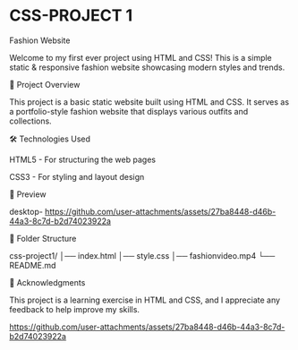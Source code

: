 # CSS-PROJECT 1
Fashion Website

Welcome to my first ever project using HTML and CSS! This is a simple static & responsive fashion website showcasing modern styles and trends.

📌 Project Overview

This project is a basic static website built using HTML and CSS. It serves as a portfolio-style fashion website that displays various outfits and collections.


🛠️ Technologies Used

HTML5 - For structuring the web pages

CSS3 - For styling and layout design

📸 Preview

desktop- 
https://github.com/user-attachments/assets/27ba8448-d46b-44a3-8c7d-b2d74023922a

📂 Folder Structure

css-project1/
│── index.html
│── style.css
│── fashionvideo.mp4
└── README.md



🙌 Acknowledgments

This project is a learning exercise in HTML and CSS, and I appreciate any feedback to help improve my skills.


https://github.com/user-attachments/assets/27ba8448-d46b-44a3-8c7d-b2d74023922a

